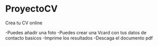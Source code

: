 # ProyectoCV

Crea tu CV online

-Puedes añadir una foto
-Puedes crear una Vcard con tus datos de contacto basicos
-Imprime los resultados
-Descaga el documento pdf
